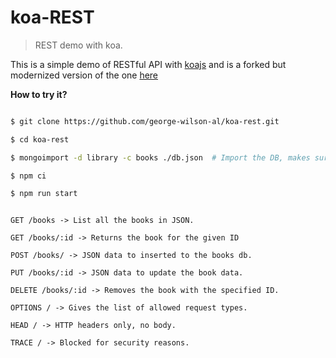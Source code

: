 # koa-REST

> REST demo with koa.

This is a simple demo of RESTful API with [koajs](http://koajs.com/) and is a forked but modernized version of the one
[here](https://github.com/hemanth/koa-rest.git)


__How to try it?__

```sh

$ git clone https://github.com/george-wilson-al/koa-rest.git

$ cd koa-rest

$ mongoimport -d library -c books ./db.json  # Import the DB, makes sure mongod is running.

$ npm ci

$ npm run start

```

```

GET /books -> List all the books in JSON.

GET /books/:id -> Returns the book for the given ID

POST /books/ -> JSON data to inserted to the books db.

PUT /books/:id -> JSON data to update the book data.

DELETE /books/:id -> Removes the book with the specified ID.

OPTIONS / -> Gives the list of allowed request types.

HEAD / -> HTTP headers only, no body.

TRACE / -> Blocked for security reasons.

```
